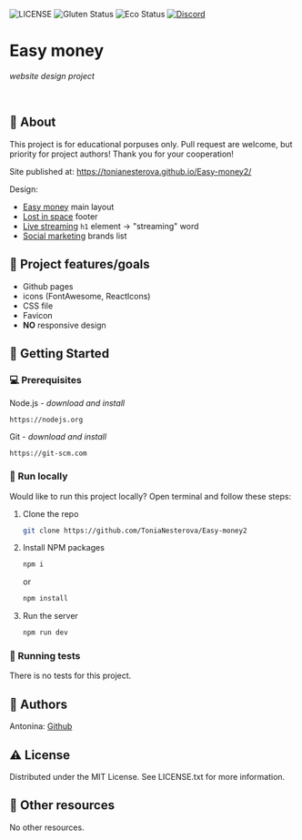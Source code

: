 ![LICENSE](https://img.shields.io/badge/license-MIT-blue.svg?style=flat-square)
![Gluten Status](https://img.shields.io/badge/Gluten-Free-green.svg)
![Eco Status](https://img.shields.io/badge/ECO-Friendly-green.svg)
[![Discord](https://discord.com/api/guilds/571393319201144843/widget.png)](https://discord.gg/dRwW4rw)

# Easy money

_website design project_

<br>

## 🌟 About

This project is for educational porpuses only. Pull request are welcome, but priority for project authors! Thank you for your cooperation!

Site published at: https://tonianesterova.github.io/Easy-money2/

Design:

-   [Easy money](https://dribbble.com/shots/14587898-Trade-Website?utm_source=pinterest&utm_campaign=pinterest_shot&utm_content=Trade+Website&utm_medium=Social_Share) main layout
-   [Lost in space](https://dribbble.com/shots/5964475-404-Lost-in-Space) footer
-   [Live streaming](https://dribbble.com/shots/16173757-Streaming-platform-design-concept) `h1` element -> "streaming" word
-   [Social marketing](https://dribbble.com/shots/15078471-Social-Media-Marketing-website) brands list

## 🎯 Project features/goals

-   Github pages
-   icons (FontAwesome, ReactIcons)
-   CSS file
-   Favicon
-   **NO** responsive design

## 🧰 Getting Started

### 💻 Prerequisites

Node.js - _download and install_

```
https://nodejs.org
```

Git - _download and install_

```
https://git-scm.com
```

### 🏃 Run locally

Would like to run this project locally? Open terminal and follow these steps:

1. Clone the repo
    ```sh
    git clone https://github.com/ToniaNesterova/Easy-money2
    ```
2. Install NPM packages
    ```sh
    npm i
    ```
    or
    ```sh
    npm install
    ```
3. Run the server
    ```sh
    npm run dev
    ```

### 🧪 Running tests

There is no tests for this project.

## 🎅 Authors

Antonina: [Github](https://github.com/ToniaNesterova)

## ⚠️ License

Distributed under the MIT License. See LICENSE.txt for more information.

## 🔗 Other resources

No other resources.